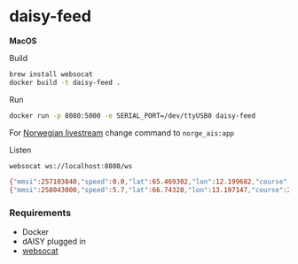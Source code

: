 # daisy-feed

**MacOS**

Build
```bash
brew install websocat
docker build -t daisy-feed .
```

Run

```bash
docker run -p 8080:5000 -e SERIAL_PORT=/dev/ttyUSB0 daisy-feed
```
For [Norwegian livestream](https://pyais.readthedocs.io/en/latest/examples.html)
change command to `norge_ais:app`


Listen
```bash
websocat ws://localhost:8080/ws  

{"mmsi":257103840,"speed":0.0,"lat":65.469302,"lon":12.199682,"course":228.0,"heading":511}
{"mmsi":258043000,"speed":5.7,"lat":66.74328,"lon":13.197147,"course":217.5,"heading":221,"status":0,"turn":0.0}
```



### Requirements

- Docker
- dAISY plugged in
- [websocat](https://github.com/vi/websocat)